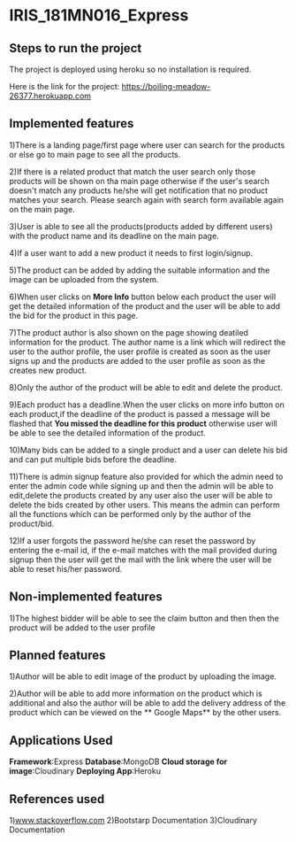 # IRIS_181MN016_Express

## Steps to run the project
The project is deployed using heroku so no installation is required.

Here is the link for the project: https://boiling-meadow-26377.herokuapp.com

## Implemented features
1)There is a landing page/first page where user can search for the products or else go to main page to see all the products.

2)If there is a related product that match the user search only those products will be shown on tha main page otherwise if the user's search doesn't match any products he/she will get notification that no product matches your search. Please search again with search form available again on the main page.

3)User is able to see all the products(products added by different users) with the product name and its deadline on the main page.

4)If a user want to add a new product it needs to first login/signup.

5)The product can be added by adding the suitable information and the image can be uploaded from the system.

6)When user clicks on **More Info** button below each product the user will get the detailed information of the product and the user will be able to add the bid for the product in this page.

7)The product author is also shown on the page showing deatiled information for the product. The author name is a link which will redirect the user to the author profile, the user profile is created as soon as the user signs up and the products are added to the user profile as soon as the creates new product.

8)Only the author of the product will be able to edit and delete the product.

9)Each product has a deadline.When the user clicks on more info button on each product,if the deadline of the product is passed a message will be flashed that **You missed the deadline for this product** otherwise user will be able to see the detailed information of the product.

10)Many bids can be added to a single product and a user can delete his bid and can put multiple bids before the deadline.

11)There is admin signup feature also provided for which the admin need to enter the admin code while signing up and then the admin will be able to edit,delete the products created by any user also the user will be able to delete the bids created by other users. This means the admin can perform all the functions which can be performed only by the author of the product/bid.

12)If a user forgots the password he/she can reset the password by entering the e-mail id, if the e-mail matches with the mail provided during signup then the user will get the mail with the link where the user will be able to reset his/her password.

## Non-implemented features

1)The highest bidder will be able to see the claim button and then then the product will be added to the user profile

## Planned features

1)Author will be able to edit image of the product by uploading the image.

2)Author will be able to add more information on the product which is additional and also the author will be able to add the delivery address of the product which can be viewed on the ** Google Maps** by the other users.

## Applications Used

**Framework**:Express
**Database**:MongoDB
**Cloud storage for image**:Cloudinary
**Deploying App**:Heroku

## References used

1)www.stackoverflow.com
2)Bootstarp Documentation
3)Cloudinary Documentation


